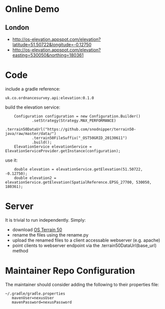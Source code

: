 # Online Demo #
## London ##
* http://os-elevation.appspot.com/elevation?latitude=51.50722&longitude=-0.12750
* http://os-elevation.appspot.com/elevation?easting=530050&northing=180361

# Code #
include a gradle reference:

    uk.co.ordnancesurvey.api:elevation:0.1.0
build the elevation service:

        Configuration configuration = new Configuration.Builder()
                .setStrategy(Strategy.MAX_PERFORMANCE)
                .terrain50DataUrl("https://github.com/snodnipper/terrain50-java/raw/master/data/")
                .terrain50FileSuffix("_OST50GRID_20130611")
                .build();
        ElevationService elevationService = ElevationServiceProvider.getInstance(configuration);
use it:

        double elevation = elevationService.getElevation(51.50722, -0.12750);
        double elevation2 = elevationService.getElevation(SpatialReference.EPSG_27700, 530050, 180361);

# Server #
It is trivial to run independently.  Simply:
* download [OS Terrain 50](https://www.ordnancesurvey.co.uk/opendatadownload/products.html)
* rename the files using the rename.py
* upload the renamed files to a client accessable webserver (e.g. apache)
* point clients to webserver endpoint via the .terrain50DataUrl(base_url) method

# Maintainer Repo Configuration #
The maintainer should consider adding the following to their properties file:

    ~/.gradle/gradle.properties
       mavenUser=nexusUser
       mavenPassword=nexusPassword
